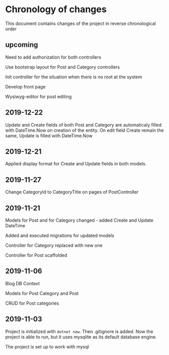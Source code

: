 # Chronology of changes

This document contains changes of the project in reverse chronological order

## upcoming

Need to add authorization for both controllers

Use bootstrap layout for Post and Category controllers

Init controller for the situation when there is no root at the system

Develop front page

Wysiwyg-editor for post editing

## 2019-12-22

Update and Create fields of both Post and Category are automaticaly filled with DateTime.Now on creation of the entity. On edit field Create remain the same, Update is filled with DateTime.Now

## 2019-12-21

Applied display format for Create and Update fields in both models.

## 2019-11-27

Change CategoryId to CategoryTitle on pages of PostController

## 2019-11-21

Models for Post and for Category changed - added Create and Update DateTime 

Added and executed migrations for updated models

Controller for Category replaced with new one

Controller for Post scaffolded

## 2019-11-06

Blog DB Context

Models for Post Category and Post

CRUD for Post categories

## 2019-11-03

Project is initialized with `dotnet new`. Then .gitignore is added. Now the project is able to run, but it uses mysqlite as its default database engine.

The project is set up to work with mysql 